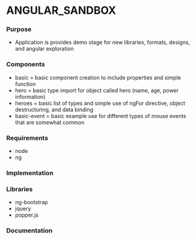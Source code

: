 # ANGULAR_SANDBOX

### Purpose
- Application is provides demo stage for new libraries, formats, designs, and angular exploration

### Components
- basic = basic component creation to include properties and simple function
- hero = basic type import for object called hero (name, age, power information)
- heroes = basic list of types and simple use of ngFor directive, object destructuring, and data binding 
- basic-event = basic example use for different types of mouse events that are somewhat common

### Requirements
- node
- ng

### Implementation

### Libraries
- ng-bootstrap
- jquery
- popper.js

### Documentation
